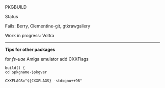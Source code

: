 PKGBUILD

Status

Fails: Berry, Clementine-git, gtkrawgallery


Work in progress: Voltra


***


**Tips for other packages**

for *fs-uae* Amiga emulator add CXXFlags

	build() {
	cd $pkgname-$pkgver
	
	CXXFLAGS="${CXXFLAGS} -std=gnu++98"
